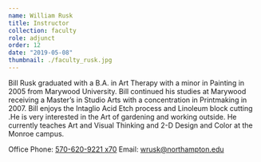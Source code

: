 ```yaml
---
name: William Rusk
title: Instructor
collection: faculty
role: adjunct
order: 12
date: "2019-05-08"
thumbnail: ./faculty_rusk.jpg
---
```


Bill Rusk graduated with a B.A. in Art Therapy with a minor in Painting in 2005 from Marywood University. Bill continued his studies at Marywood receiving a Master’s in Studio Arts with a concentration in Printmaking in 2007. Bill enjoys the Intaglio Acid Etch process and Linoleum block cutting .He is very interested in the Art of gardening and working outside. He currently teaches Art and Visual Thinking and 2-D Design and Color at the Monroe campus.

Office Phone: <a href="tel:570-620-9221">570-620-9221 x70</a>
Email: <a href="mailto:wrusk@northampton.edu">wrusk@northampton.edu</a>
